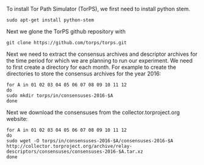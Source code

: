 To install Tor Path Simulator (TorPS), we first need to install python stem.

```
sudo apt-get install python-stem
```

Next we glone the TorPS github repository with

```
git clone https://github.com/torps/torps.git
```

Next we need to extract the consensus archives and descriptor archives for the time period for which we are planning to run our experiment. We need to first create a directory for each month. For example to create the directories to store the consensus archives for the year 2016:

```
for A in 01 02 03 04 05 06 07 08 09 10 11 12
do
sudo mkdir torps/in/consensuses-2016-$A
done
```

Next we download the consensuses from the collector.torproject.org website:

```
for A in 01 02 03 04 05 06 07 08 09 10 11 12
do
sudo wget -O torps/in/consensuses-2016-$A/consensuses-2016-$A http://collector.torproject.org/archive/relay-descriptors/consensuses/consensuses-2016-$A.tar.xz
done
```
